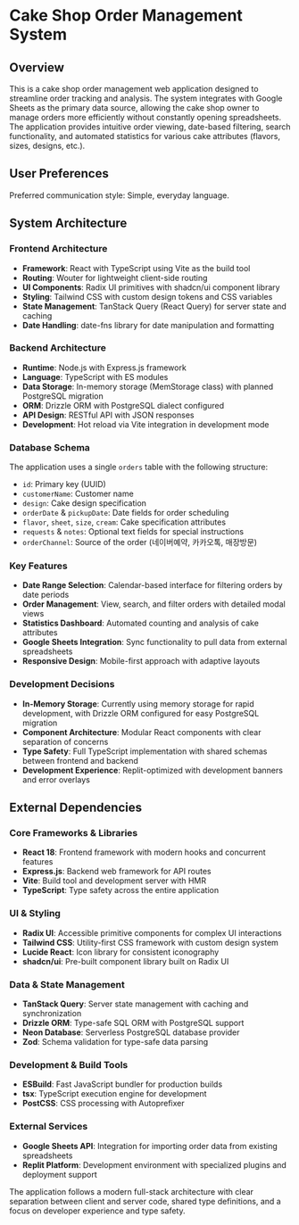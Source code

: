 # Cake Shop Order Management System

## Overview

This is a cake shop order management web application designed to streamline order tracking and analysis. The system integrates with Google Sheets as the primary data source, allowing the cake shop owner to manage orders more efficiently without constantly opening spreadsheets. The application provides intuitive order viewing, date-based filtering, search functionality, and automated statistics for various cake attributes (flavors, sizes, designs, etc.).

## User Preferences

Preferred communication style: Simple, everyday language.

## System Architecture

### Frontend Architecture
- **Framework**: React with TypeScript using Vite as the build tool
- **Routing**: Wouter for lightweight client-side routing
- **UI Components**: Radix UI primitives with shadcn/ui component library
- **Styling**: Tailwind CSS with custom design tokens and CSS variables
- **State Management**: TanStack Query (React Query) for server state and caching
- **Date Handling**: date-fns library for date manipulation and formatting

### Backend Architecture
- **Runtime**: Node.js with Express.js framework
- **Language**: TypeScript with ES modules
- **Data Storage**: In-memory storage (MemStorage class) with planned PostgreSQL migration
- **ORM**: Drizzle ORM with PostgreSQL dialect configured
- **API Design**: RESTful API with JSON responses
- **Development**: Hot reload via Vite integration in development mode

### Database Schema
The application uses a single `orders` table with the following structure:
- `id`: Primary key (UUID)
- `customerName`: Customer name
- `design`: Cake design specification
- `orderDate` & `pickupDate`: Date fields for order scheduling
- `flavor`, `sheet`, `size`, `cream`: Cake specification attributes
- `requests` & `notes`: Optional text fields for special instructions
- `orderChannel`: Source of the order (네이버예약, 카카오톡, 매장방문)

### Key Features
- **Date Range Selection**: Calendar-based interface for filtering orders by date periods
- **Order Management**: View, search, and filter orders with detailed modal views
- **Statistics Dashboard**: Automated counting and analysis of cake attributes
- **Google Sheets Integration**: Sync functionality to pull data from external spreadsheets
- **Responsive Design**: Mobile-first approach with adaptive layouts

### Development Decisions
- **In-Memory Storage**: Currently using memory storage for rapid development, with Drizzle ORM configured for easy PostgreSQL migration
- **Component Architecture**: Modular React components with clear separation of concerns
- **Type Safety**: Full TypeScript implementation with shared schemas between frontend and backend
- **Development Experience**: Replit-optimized with development banners and error overlays

## External Dependencies

### Core Frameworks & Libraries
- **React 18**: Frontend framework with modern hooks and concurrent features
- **Express.js**: Backend web framework for API routes
- **Vite**: Build tool and development server with HMR
- **TypeScript**: Type safety across the entire application

### UI & Styling
- **Radix UI**: Accessible primitive components for complex UI interactions
- **Tailwind CSS**: Utility-first CSS framework with custom design system
- **Lucide React**: Icon library for consistent iconography
- **shadcn/ui**: Pre-built component library built on Radix UI

### Data & State Management
- **TanStack Query**: Server state management with caching and synchronization
- **Drizzle ORM**: Type-safe SQL ORM with PostgreSQL support
- **Neon Database**: Serverless PostgreSQL database provider
- **Zod**: Schema validation for type-safe data parsing

### Development & Build Tools
- **ESBuild**: Fast JavaScript bundler for production builds
- **tsx**: TypeScript execution engine for development
- **PostCSS**: CSS processing with Autoprefixer

### External Services
- **Google Sheets API**: Integration for importing order data from existing spreadsheets
- **Replit Platform**: Development environment with specialized plugins and deployment support

The application follows a modern full-stack architecture with clear separation between client and server code, shared type definitions, and a focus on developer experience and type safety.